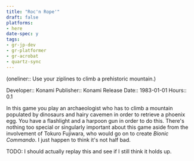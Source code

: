 ```yaml
---
title: "Roc'n Rope'"
draft: false
platforms:
- here
date-spec: y
tags:
- gr-jp-dev
- gr-platformer
- gr-acrobat
- quartz-sync
---
```


(oneliner:: Use your ziplines to climb a prehistoric mountain.)

Developer:: Konami
Publisher:: Konami
Release Date:: 1983-01-01
Hours:: 0.1

In this game you play an archaeologist who has to climb a mountain populated by dinosaurs and hairy cavemen in order to retrieve a phoenix egg. You have a flashlight and a harpoon gun in order to do this. There's nothing too special or singularly important about this game aside from the involvement of Tokuro Fujiwara, who would go on to create *Bionic Commando*. I just happen to think it's not half bad.

TODO: I should actually replay this and see if I still think it holds up.